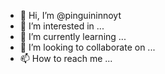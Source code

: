 - 👋 Hi, I’m @pinguininnoyt
- 👀 I’m interested in ...
- 🌱 I’m currently learning ...
- 💞️ I’m looking to collaborate on ...
- 📫 How to reach me ...

<!---
pinguininnoyt/pinguininnoyt is a ✨ special ✨ repository because its `README.md` (this file) appears on your GitHub profile.
You can click the Preview link to take a look at your changes.
--->
